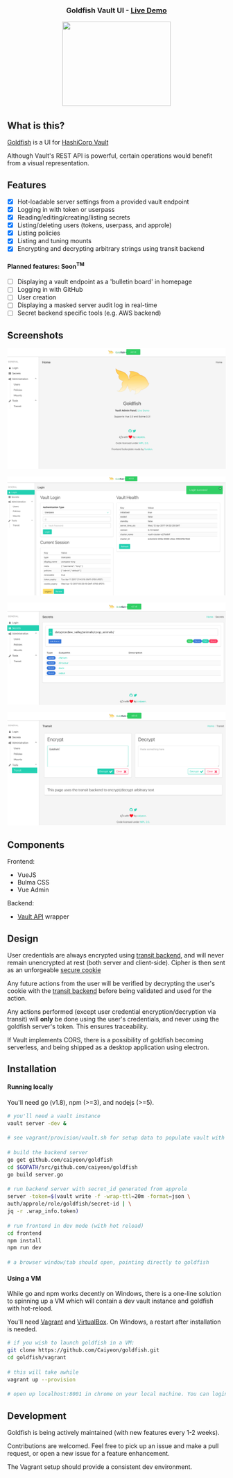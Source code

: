 <div align="center">

<h3>Goldfish Vault UI - <a href="http://67.205.184.214:8000">Live Demo</a></h3>

<p><img width="250" height="194" src="https://github.com/Caiyeon/goldfish/blob/master/frontend/client/assets/logo%402x.png"></p>

</div>

## What is this?

[Goldfish](http://67.205.184.214:8000) is a UI for [HashiCorp Vault](https://www.vaultproject.io)

Although Vault's REST API is powerful, certain operations would benefit from a visual representation.

<!--
-->
## Features

* [x] Hot-loadable server settings from a provided vault endpoint
* [x] Logging in with token or userpass
* [x] Reading/editing/creating/listing secrets
* [x] Listing/deleting users (tokens, userpass, and approle)
* [x] Listing policies
* [x] Listing and tuning mounts
* [x] Encrypting and decrypting arbitrary strings using transit backend

#### Planned features: Soon<sup>TM</sup>

* [ ] Displaying a vault endpoint as a 'bulletin board' in homepage
* [ ] Logging in with GitHub
* [ ] User creation
* [ ] Displaying a masked server audit log in real-time
* [ ] Secret backend specific tools (e.g. AWS backend)

<!--
-->
## Screenshots

![](screenshots/Home.png)


![](screenshots/Login.png)


![](screenshots/Secrets.png)


![](screenshots/Transit.png)


<!--
-->
## Components

Frontend:
* VueJS
* Bulma CSS
* Vue Admin

Backend:
* [Vault API](https://godoc.org/github.com/hashicorp/vault/api) wrapper

<!--
-->
## Design

User credentials are always encrypted using [transit backend](https://www.vaultproject.io/docs/secrets/transit/), and will never remain unencrypted at rest (both server and client-side). Cipher is then sent as an unforgeable [secure cookie](http://www.gorillatoolkit.org/pkg/securecookie)

Any future actions from the user will be verified by decrypting the user's cookie with the [transit backend](https://www.vaultproject.io/docs/secrets/transit/) before being validated and used for the action.

Any actions performed (except user credential encryption/decryption via transit) will **only** be done using the user's credentials, and never using the goldfish server's token. This ensures traceability.

If Vault implements CORS, there is a possibility of goldfish becoming serverless, and being shipped as a desktop application using electron.

<!--
-->
## Installation

#### Running locally
You'll need go (v1.8), npm (>=3), and nodejs (>=5).

```bash
# you'll need a vault instance
vault server -dev &

# see vagrant/provision/vault.sh for setup data to populate vault with

# build the backend server
go get github.com/caiyeon/goldfish
cd $GOPATH/src/github.com/caiyeon/goldfish
go build server.go

# run backend server with secret_id generated from approle
server -token=$(vault write -f -wrap-ttl=20m -format=json \
auth/approle/role/goldfish/secret-id | \
jq -r .wrap_info.token)

# run frontend in dev mode (with hot reload)
cd frontend
npm install
npm run dev

# a browser window/tab should open, pointing directly to goldfish
```


#### Using a VM
While go and npm works decently on Windows, there is a one-line solution to spinning up a VM which will contain a dev vault instance and goldfish with hot-reload.

You'll need [Vagrant](https://www.vagrantup.com/downloads.html) and [VirtualBox](https://www.virtualbox.org/). On Windows, a restart after installation is needed.

```bash
# if you wish to launch goldfish in a VM:
git clone https://github.com/Caiyeon/goldfish.git
cd goldfish/vagrant

# this will take awhile
vagrant up --provision

# open up localhost:8001 in chrome on your local machine. You can login with token 'goldfish'
```



<!--
-->
## Development
Goldfish is being actively maintained (with new features every 1-2 weeks).

Contributions are welcomed. Feel free to pick up an issue and make a pull request, or open a new issue for a feature enhancement.

The Vagrant setup should provide a consistent dev environment.

